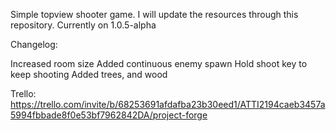 Simple topview shooter game.
I will update the resources through this repository.
Currently on 1.0.5-alpha

Changelog:

Increased room size
Added continuous enemy spawn
Hold shoot key to keep shooting
Added trees, and wood

Trello: https://trello.com/invite/b/68253691afdafba23b30eed1/ATTI2194caeb3457a5994fbbade8f0e53bf7962842DA/project-forge

